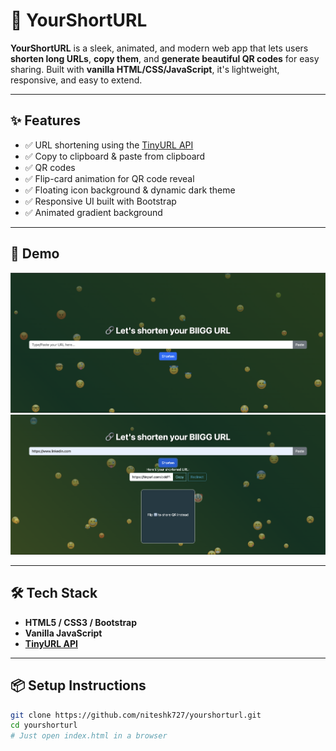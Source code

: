 # 🔗 YourShortURL

**YourShortURL** is a sleek, animated, and modern web app that lets users **shorten long URLs**, **copy them**, and **generate beautiful QR codes** for easy sharing. Built with **vanilla HTML/CSS/JavaScript**, it's lightweight, responsive, and easy to extend.

---

## ✨ Features

- ✅ URL shortening using the [TinyURL API](https://tinyurl.com/app/)
- ✅ Copy to clipboard & paste from clipboard
- ✅ QR codes
- ✅ Flip-card animation for QR code reveal
- ✅ Floating icon background & dynamic dark theme
- ✅ Responsive UI built with Bootstrap
- ✅ Animated gradient background

---

## 🚀 Demo

<!-- ![App Preview](https://dummyimage.com/800x400/2c5364/ffffff&text=YourShortURL+Preview) -->
![SS1](data/Looks1.png)
![SS2](data/Looks2.png)

---

## 🛠️ Tech Stack

- **HTML5 / CSS3 / Bootstrap**
- **Vanilla JavaScript**
- **[TinyURL API](https://tinyurl.com/app/dev)**
<!-- - **[qr-code-styling](https://github.com/kozakdenys/qr-code-styling)** -->

---

## 📦 Setup Instructions

```bash
git clone https://github.com/niteshk727/yourshorturl.git
cd yourshorturl
# Just open index.html in a browser
